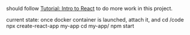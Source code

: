 should follow [Tutorial: Intro to React](https://reactjs.org/tutorial/tutorial.html#setup-for-the-tutorial) to do more work in this project.

current state: once docker container is launched, attach it, and
cd /code
npx create-react-app my-app
cd my-app/
npm start